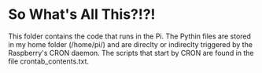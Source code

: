 # So What's All This?!?!

This folder contains the code that runs in the Pi. The Pythin files are stored in my home folder (/home/pi/) and are direclty or indireclty triggered by the Raspberry's CRON daemon. The scripts that start by CRON are found in the file crontab_contents.txt.

